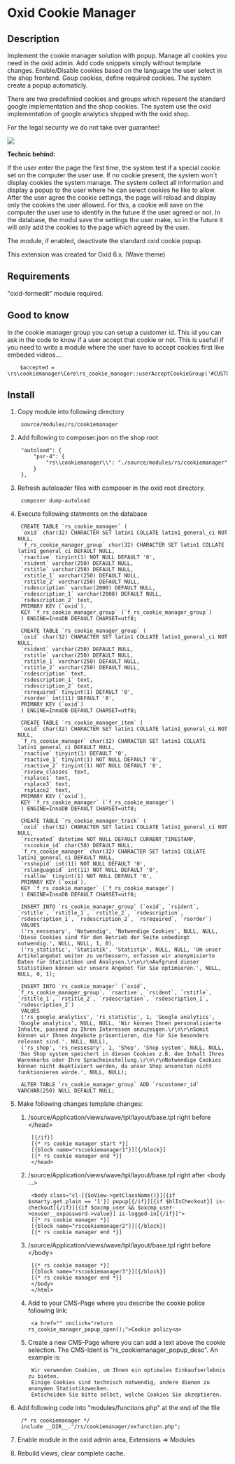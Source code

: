 # Oxid Cookie Manager

## Description

Implement the cookie manager solution with popup.
Manage all cookies you need in the oxid admin. Add code snippets simply without 
template changes. Enable/Disable cookies based on the language the user select 
in the shop frontend. Goup cookies, define required cookies. The system create 
a popup automaticly. 

There are two predefinied cookies and groups which repesent the standard google 
implementation and the shop cookies. The system use the oxid implementation of 
google analytics shipped with the oxid shop.

For the legal security we do not take over guarantee!

![](shop1.png)

**Technic behind:**

If the user enter the page the first time, the system test if a special cookie set on the computer 
the user use. If no cookie present, the system won`t display cookies the system manage. The system collect
all information and display a popup to the user where he can select cookies he like to allow. After the user
agree the cookie settings, the page will reload and display only the cookies the user allowed. For this, a cookie
will save on the computer the user use to identify in the future if the user agreed or not. In the database, 
the modul save the settings the user make, so in the future it will only add the cookies to the page which 
agreed by the user.

The module, if enabled, deactivate the standard oxid cookie popup.

This extension was created for Oxid 6.x. (Wave theme)

## Requirements

"oxid-formedit" module required.

## Good to know

In the cookie manager group you can setup a customer id. This id you can ask in the code to know if a user accept that cookie or not. 
This is usefull if you need to write a module where the user have to accept cookies first like embeded videos....

        $accepted = \rs\cookiemanager\Core\rs_cookie_manager::userAcceptCookieGroup('#CUSTOMERID#');

## Install

1. Copy module into following directory
        
        source/modules/rs/cookiemanager
        
2. Add following to composer.json on the shop root

        "autoload": {
            "psr-4": {
                "rs\\cookiemanager\\": "./source/modules/rs/cookiemanager"
            }
        },
    
3. Refresh autoloader files with composer in the oxid root directory.

        composer dump-autoload

4. Execute following statments on the database

        CREATE TABLE `rs_cookie_manager` (
        `oxid` char(32) CHARACTER SET latin1 COLLATE latin1_general_ci NOT NULL,
        `f_rs_cookie_manager_group` char(32) CHARACTER SET latin1 COLLATE latin1_general_ci DEFAULT NULL,
        `rsactive` tinyint(1) NOT NULL DEFAULT '0',
        `rsident` varchar(250) DEFAULT NULL,
        `rstitle` varchar(250) DEFAULT NULL,
        `rstitle_1` varchar(250) DEFAULT NULL,
        `rstitle_2` varchar(250) DEFAULT NULL,
        `rsdescription` varchar(2000) DEFAULT NULL,
        `rsdescription_1` varchar(2000) DEFAULT NULL,
        `rsdescription_2` text,
        PRIMARY KEY (`oxid`),
        KEY `f_rs_cookie_manager_group` (`f_rs_cookie_manager_group`)
        ) ENGINE=InnoDB DEFAULT CHARSET=utf8;

        CREATE TABLE `rs_cookie_manager_group` (
        `oxid` char(32) CHARACTER SET latin1 COLLATE latin1_general_ci NOT NULL,
        `rsident` varchar(250) DEFAULT NULL,
        `rstitle` varchar(250) DEFAULT NULL,
        `rstitle_1` varchar(250) DEFAULT NULL,
        `rstitle_2` varchar(250) DEFAULT NULL,
        `rsdescription` text,
        `rsdescription_1` text,
        `rsdescription_2` text,
        `rsrequired` tinyint(1) DEFAULT '0',
        `rsorder` int(11) DEFAULT '0',
        PRIMARY KEY (`oxid`)
        ) ENGINE=InnoDB DEFAULT CHARSET=utf8;

        CREATE TABLE `rs_cookie_manager_item` (
        `oxid` char(32) CHARACTER SET latin1 COLLATE latin1_general_ci NOT NULL,
        `f_rs_cookie_manager` char(32) CHARACTER SET latin1 COLLATE latin1_general_ci DEFAULT NULL,
        `rsactive` tinyint(1) DEFAULT '0',
        `rsactive_1` tinyint(1) NOT NULL DEFAULT '0',
        `rsactive_2` tinyint(1) NOT NULL DEFAULT '0',
        `rsview_classes` text,
        `rsplace1` text,
        `rsplace3` text,
        `rsplace2` text,
        PRIMARY KEY (`oxid`),
        KEY `f_rs_cookie_manager` (`f_rs_cookie_manager`)
        ) ENGINE=InnoDB DEFAULT CHARSET=utf8;

        CREATE TABLE `rs_cookie_manager_track` (
        `oxid` char(32) CHARACTER SET latin1 COLLATE latin1_general_ci NOT NULL,
        `rscreated` datetime NOT NULL DEFAULT CURRENT_TIMESTAMP,
        `rscookie_id` char(50) DEFAULT NULL,
        `f_rs_cookie_manager` char(32) CHARACTER SET latin1 COLLATE latin1_general_ci DEFAULT NULL,
        `rsshopid` int(11) NOT NULL DEFAULT '0',
        `rslanguageid` int(11) NOT NULL DEFAULT '0',
        `rsallow` tinyint(1) NOT NULL DEFAULT '0',
        PRIMARY KEY (`oxid`),
        KEY `f_rs_cookie_manager` (`f_rs_cookie_manager`)
        ) ENGINE=InnoDB DEFAULT CHARSET=utf8;

        INSERT INTO `rs_cookie_manager_group` (`oxid`, `rsident`, `rstitle`, `rstitle_1`, `rstitle_2`, `rsdescription`, `rsdescription_1`, `rsdescription_2`, `rsrequired`, `rsorder`) 
        VALUES
        ('rs_nessesary', 'Notwendig', 'Notwendige Cookies', NULL, NULL, 'Diese Cookies sind für den Betrieb der Seite unbedingt notwendig.', NULL, NULL, 1, 0),
        ('rs_statistic', 'Statistik', 'Statistik', NULL, NULL, 'Um unser Artikelangebot weiter zu verbessern, erfassen wir anonymisierte Daten für Statistiken und Analysen.\r\n\r\nAufgrund dieser Statistiken können wir unsere Angebot für Sie optimieren.', NULL, NULL, 0, 1);

        INSERT INTO `rs_cookie_manager` (`oxid`, `f_rs_cookie_manager_group`, `rsactive`, `rsident`, `rstitle`, `rstitle_1`, `rstitle_2`, `rsdescription`, `rsdescription_1`, `rsdescription_2`) 
        VALUES
        ('rs_google_analytics', 'rs_statistic', 1, 'Google analytics', 'Google analytics', NULL, NULL, 'Wir können Ihnen personalisierte Inhalte, passend zu Ihren Interessen anzuzeigen.\r\n\r\nSomit können wir Ihnen Angebote präsentieren, die für Sie besonders relevant sind.', NULL, NULL),
        ('rs_shop', 'rs_nessesary', 1, 'Shop', 'Shop system', NULL, NULL, 'Das Shop system speichert in diesen Cookies z.B. den Inhalt Ihres Warenkorbs oder Ihre Spracheinstellung.\r\n\r\nNotwendige Cookies können nicht deaktiviert werden, da unser Shop ansonsten nicht funktionieren würde.', NULL, NULL);
        
        ALTER TABLE `rs_cookie_manager_group` ADD `rscustomer_id` VARCHAR(250) NULL DEFAULT NULL; 

5. Make following changes template changes:

    1. /source/Application/views/wave/tpl/layout/base.tpl right before &lt;/head&gt;

            [{/if}]
            [{* rs cookie manager start *}]
            [{block name="rscookiemanager1"}][{/block}]
            [{* rs cookie manager end *}]
            </head>

    2. /source/Application/views/wave/tpl/layout/base.tpl right after &lt;body ...&gt;

            <body class="cl-[{$oView->getClassName()}][{if $smarty.get.plain == '1'}] popup[{/if}][{if $blIsCheckout}] is-checkout[{/if}][{if $oxcmp_user && $oxcmp_user->oxuser__oxpassword->value}] is-logged-in[{/if}]">
            [{* rs cookie manager *}]
            [{block name="rscookiemanager2"}][{/block}]
            [{* rs cookie manager end *}]

    3. /source/Application/views/wave/tpl/layout/base.tpl right before &lt;/body&gt;
    
            [{* rs cookie manager *}]
            [{block name="rscookiemanager3"}][{/block}]
            [{* rs cookie manager end *}]
            </body>
            </html>

    4. Add to your CMS-Page where you describe the cookie police following link:

            <a href="" onclick="return rs_cookie_manager_popup_open();">Cookie policy<a>

    5. Create a new CMS-Page where you can add a text above the cookie selection. The CMS-Ident is "rs_cookiemanager_popup_desc". An example is:

            Wir verwenden Cookies, um Ihnen ein optimales Einkaufserlebnis zu bieten.
            Einige Cookies sind technisch notwendig, andere dienen zu anonymen Statistikzwecken.
            Entscheiden Sie bitte selbst, welche Cookies Sie akzeptieren.

6. Add following code into "modules/functions.php" at the end of the file

        /* rs cookiemanager */
        include __DIR__."/rs/cookiemanager/oxfunction.php";

7. Enable module in the oxid admin area, Extensions => Modules

8. Rebuild views, clear complete cache.